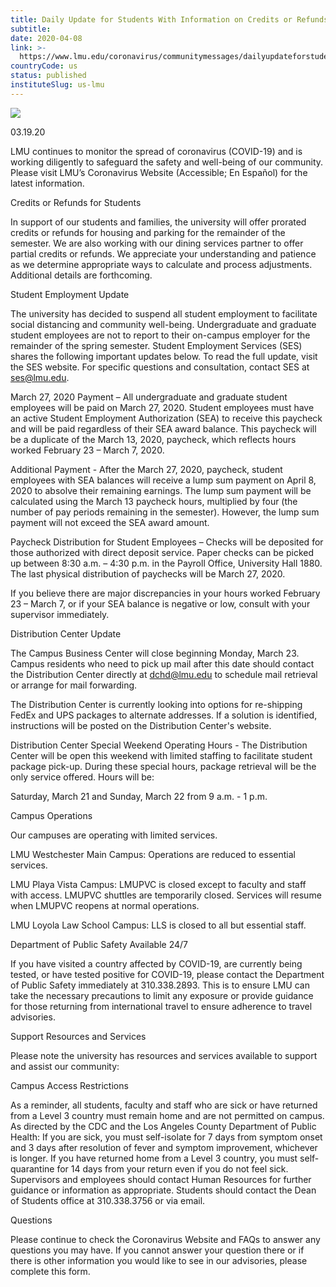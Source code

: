 ```yaml
---
title: Daily Update for Students With Information on Credits or Refunds
subtitle: 
date: 2020-04-08
link: >-
  https://www.lmu.edu/coronavirus/communitymessages/dailyupdateforstudentswithinformationoncreditsorrefunds/
countryCode: us
status: published
instituteSlug: us-lmu
---
```

![](https://www.lmu.edu/media/lmu2015responsivesite/siteassets/favicon/apple-touch-icon-precomposed.png)

03.19.20

LMU continues to monitor the spread of coronavirus (COVID-19) and is working diligently to safeguard the safety and well-being of our community. Please visit LMU’s Coronavirus Website (Accessible; En Español) for the latest information.

Credits or Refunds for Students

In support of our students and families, the university will offer prorated credits or refunds for housing and parking for the remainder of the semester. We are also working with our dining services partner to offer partial credits or refunds. We appreciate your understanding and patience as we determine appropriate ways to calculate and process adjustments. Additional details are forthcoming.

Student Employment Update

The university has decided to suspend all student employment to facilitate social distancing and community well-being. Undergraduate and graduate student employees are not to report to their on-campus employer for the remainder of the spring semester. Student Employment Services (SES) shares the following important updates below. To read the full update, visit the SES website. For specific questions and consultation, contact SES at ses@lmu.edu.

March 27, 2020 Payment – All undergraduate and graduate student employees will be paid on March 27, 2020. Student employees must have an active Student Employment Authorization (SEA) to receive this paycheck and will be paid regardless of their SEA award balance. This paycheck will be a duplicate of the March 13, 2020, paycheck, which reflects hours worked February 23 – March 7, 2020.

Additional Payment - After the March 27, 2020, paycheck, student employees with SEA balances will receive a lump sum payment on April 8, 2020 to absolve their remaining earnings. The lump sum payment will be calculated using the March 13 paycheck hours, multiplied by four (the number of pay periods remaining in the semester). However, the lump sum payment will not exceed the SEA award amount.

Paycheck Distribution for Student Employees – Checks will be deposited for those authorized with direct deposit service. Paper checks can be picked up between 8:30 a.m. – 4:30 p.m. in the Payroll Office, University Hall 1880. The last physical distribution of paychecks will be March 27, 2020.

If you believe there are major discrepancies in your hours worked February 23 – March 7, or if your SEA balance is negative or low, consult with your supervisor immediately.

Distribution Center Update

The Campus Business Center will close beginning Monday, March 23. Campus residents who need to pick up mail after this date should contact the Distribution Center directly at dchd@lmu.edu to schedule mail retrieval or arrange for mail forwarding.

The Distribution Center is currently looking into options for re-shipping FedEx and UPS packages to alternate addresses. If a solution is identified, instructions will be posted on the Distribution Center's website.

Distribution Center Special Weekend Operating Hours - The Distribution Center will be open this weekend with limited staffing to facilitate student package pick-up. During these special hours, package retrieval will be the only service offered. Hours will be:

Saturday, March 21 and Sunday, March 22 from 9 a.m. - 1 p.m.

Campus Operations

Our campuses are operating with limited services.

LMU Westchester Main Campus: Operations are reduced to essential services.

LMU Playa Vista Campus: LMUPVC is closed except to faculty and staff with access. LMUPVC shuttles are temporarily closed. Services will resume when LMUPVC reopens at normal operations.

LMU Loyola Law School Campus: LLS is closed to all but essential staff.

Department of Public Safety Available 24/7

If you have visited a country affected by COVID-19, are currently being tested, or have tested positive for COVID-19, please contact the Department of Public Safety immediately at 310.338.2893. This is to ensure LMU can take the necessary precautions to limit any exposure or provide guidance for those returning from international travel to ensure adherence to travel advisories.

Support Resources and Services

Please note the university has resources and services available to support and assist our community:

Campus Access Restrictions

As a reminder, all students, faculty and staff who are sick or have returned from a Level 3 country must remain home and are not permitted on campus. As directed by the CDC and the Los Angeles County Department of Public Health: If you are sick, you must self-isolate for 7 days from symptom onset and 3 days after resolution of fever and symptom improvement, whichever is longer. If you have returned home from a Level 3 country, you must self-quarantine for 14 days from your return even if you do not feel sick. Supervisors and employees should contact Human Resources for further guidance or information as appropriate. Students should contact the Dean of Students office at 310.338.3756 or via email.

Questions

Please continue to check the Coronavirus Website and FAQs to answer any questions you may have. If you cannot answer your question there or if there is other information you would like to see in our advisories, please complete this form.